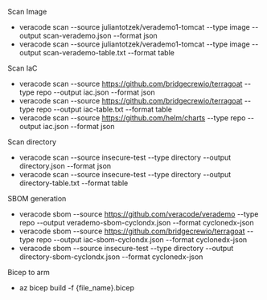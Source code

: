 Scan Image
- veracode scan --source  juliantotzek/verademo1-tomcat --type image --output scan-verademo.json --format json 
- veracode scan --source  juliantotzek/verademo1-tomcat --type image --output scan-verademo-table.txt --format table 

Scan IaC
- veracode scan --source https://github.com/bridgecrewio/terragoat --type repo --output iac.json --format json
- veracode scan --source https://github.com/bridgecrewio/terragoat --type repo --output iac-table.txt --format table
- veracode scan --source https://github.com/helm/charts --type repo --output iac.json --format json


Scan directory
- veracode scan --source insecure-test --type directory --output directory.json --format json
- veracode scan --source insecure-test --type directory --output directory-table.txt --format table

SBOM generation
- veracode sbom --source https://github.com/veracode/verademo --type repo --output verademo-sbom-cyclondx.json --format cyclonedx-json
- veracode sbom --source https://github.com/bridgecrewio/terragoat --type repo --output iac-sbom-cyclondx.json --format cyclonedx-json
- veracode sbom --source insecure-test --type directory --output directory-sbom-cyclondx.json --format cyclonedx-json

Bicep to arm
- az bicep build -f {file_name}.bicep